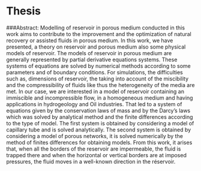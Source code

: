 # Thesis

###Abstract:
Modelling of reservoir in porous medium conducted in this work aims to contribute to the improvement and the optimization of natural recovery or assisted fluids in porous medium. In this work, we have presented, a theory on reservoir and porous medium also some physical models of reservoir. The models of reservoir in porous medium are generally represented by partial derivative equations systems. These systems of equations are solved by numerical methods according to some parameters and of boundary conditions. For simulations, the difficulties such as, dimensions of reservoir, the taking into account of the miscibility and the compressibility of fluids like thus the heterogeneity of the media are met. In our case, we are interested in a model of reservoir containing an immiscible and incompressible flow, in a homogeneous medium and having applications in hydrogeology and Oil industries. That led to a system of equations given by the conservation laws of mass and by the Darcy’s laws which was solved by analytical method and the finite differences according to the type of model. The first system is obtained by considering a model of capillary tube and is solved analytically. The second system is obtained by considering a model of porous networks, it is solved numerically by the method of finites differences for obtaining models. From this work, it arises that, when all the borders of the reservoir are impermeable, the fluid is trapped there and when the horizontal or vertical borders are at imposed pressures, the fluid moves in a well-known direction in the réservoir.
